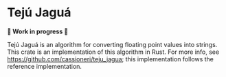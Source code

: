Tejú Jaguá
==========

**🚧 Work in progress 🚧**

Tejú Jaguá is an algorithm for converting floating point values into strings. This crate is an
implementation of this algorithm in Rust. For more info, see
https://github.com/cassioneri/teju_jagua; this implementation follows the reference
implementation.

